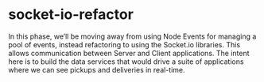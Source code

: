 # socket-io-refactor
In this phase, we’ll be moving away from using Node Events for managing a pool of events, instead refactoring to using the Socket.io libraries. This allows communication between Server and Client applications.  The intent here is to build the data services that would drive a suite of applications where we can see pickups and deliveries in real-time.
